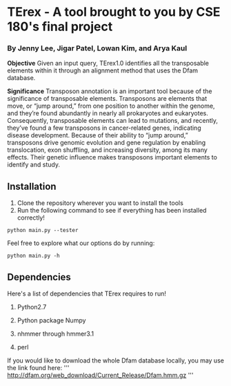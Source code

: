 # TErex - A tool brought to you by CSE 180's final project 
### By Jenny Lee, Jigar Patel, Lowan Kim, and Arya Kaul


**Objective**
Given an input query, TErex1.0 identifies all the transposable elements within it through
an alignment method that uses the Dfam database.

**Significance**
Transposon annotation is an important tool because of the significance of transposable
elements. Transposons are elements that move, or “jump around,” from one position to
another within the genome, and they’re found abundantly in nearly all prokaryotes and
eukaryotes. Consequently, transposable elements can lead to mutations, and recently,
they’ve found a few transposons in cancer-related genes, indicating disease
development. Because of their ability to “jump around,” transposons drive genomic
evolution and gene regulation by enabling translocation, exon shuffling, and increasing
diversity, among its many effects. Their genetic influence makes transposons important
elements to identify and study.

## Installation
1. Clone the repository wherever you want to install the tools
2. Run the following command to see if everything has been installed correctly!

```
python main.py --tester
```

Feel free to explore what our options do by running:

```
python main.py -h
```

## Dependencies
Here's a list of dependencies that TErex requires to run!

1. Python2.7 


2. Python package Numpy


3. nhmmer through hmmer3.1


4. perl

If you would like to download the whole Dfam database locally, you may use the link found here:
'''
http://dfam.org/web_download/Current_Release/Dfam.hmm.gz
'''

